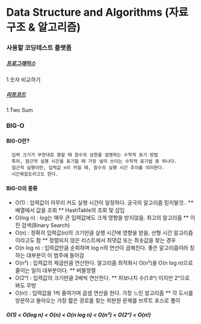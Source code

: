 # Data Structure and Algorithms (자료구조 & 알고리즘)

### 사용할 코딩테스트 플랫폼
##### [프로그래머스](https://programmers.co.kr/)
  1.숫자 비교하기 <br>
##### [리트코드](https://leetcode.com)
  1.Two Sum <br>
### BIG-O
#### BIG-O란?
      입력 크기가 무한대로 향할 때 함수의 상한을 설명하는 수학적 표기 방법
      특히, 점근적 실행 시간을 표기할 때 가장 널리 쓰이는 수학적 표기법 중 하나다.
      점근적 실행이란, 입력값 n이 커질 때, 함수의 실행 시간 추이를 의미한다.
      시간복잡도라고도 한다.

#### BIG-O의 종류
* O(1) : 입력값이 아무리 커도 실행 시간이 일정하다. 궁극의 알고리즘 믿지말것..
	** 배열에서 값을 조회
	** HashTable의 조회 및 삽입
* O(log n) : log는 매우 큰 입력값에도 크게 영향을 받지않음. 최고의 알고리즘
  	** 이진 검색(Binary Search)
* O(n) : 정확히 입력값(n)의 크기만큼 실행 시간에 영향을 받음, 선형 시간 알고리즘이라고도 함
	** 정렬되지 않은 리스트에서 최댓값 또는 최솟값을 찾는 경우
* O(n log n) : 입력값만큼 순회하며 log n의 연산이 곱해진다. 좋은 알고리즘이라 칭하는 대부분이 이 범주에 들어감
* O(n²) : 입력값의 제곱만큼 연산한다. 알고리즘 최적화시 O(n²)을 O(n log n)으로 줄이는 일이 대부분이다.
	** 버블정렬
* O(2ⁿ) : 입력값의 크기만큼 2배씩 연산한다.
	** 피보나치 수(1.6ⁿ) 이지만 2ⁿ으로 봐도 무방
* O(n!) : 입력값을 1씩 줄여가며 곱셈 연산을 한다. 가장 느린 알고리즘
	** 각 도시를 방문하고 돌아오는 가장 짧은 경로를 찾는 외판원 문제를 브루트 포스로 풀이

##### O(1) < O(log n) < O(n) < O(n log n) < O(n²) < O(2ⁿ) < O(n!) 

